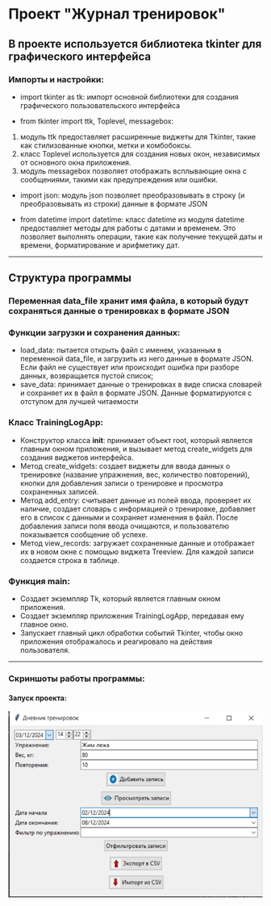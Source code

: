 Проект "Журнал тренировок" 
==========================
## В проекте используется библиотека tkinter для графического интерфейса

### Импорты и настройки:
* import tkinter as tk: импорт основной библиотеки для создания графического пользовательского интерфейса 


* from tkinter import ttk, Toplevel, messagebox:
1. модуль ttk предоставляет расширенные виджеты для Tkinter, такие как стилизованные кнопки, метки и комбобоксы.
2. класс Toplevel используется для создания новых окон, независимых от основного окна приложения.
3. модуль messagebox позволяет отображать всплывающие окна с сообщениями, такими как предупреждения или ошибки.
 
* import json: модуль json позволяет преобразовывать в строку (и преобразовывать из строки) данные в формате JSON 


* from datetime import datetime: класс datetime из модуля datetime предоставляет методы для работы с датами и временем. 
Это позволяет выполнять операции, такие как получение текущей даты и времени, форматирование и арифметику дат.

--------------------------------------
## Структура программы

### Переменная data_file хранит имя файла, в который будут сохраняться данные о тренировках в формате JSON

### Функции загрузки и сохранения данных:
- load_data: пытается открыть файл с именем, указанным в переменной data_file, и загрузить из него данные в формате JSON. Если файл не существует или происходит ошибка при разборе данных, возвращается пустой список;
- save_data: принимает данные о тренировках в виде списка словарей и сохраняет их в файл в формате JSON. Данные форматируются с отступом для лучшей читаемости

### Класс TrainingLogApp:
- Конструктор класса __init__: принимает объект root, который является главным окном приложения, и вызывает метод create_widgets для создания виджетов интерфейса.
- Метод create_widgets: создает виджеты для ввода данных о тренировке (название упражнения, вес, количество повторений), кнопки для добавления записи о тренировке и просмотра сохраненных записей.
- Метод add_entry: считывает данные из полей ввода, проверяет их наличие, создает словарь с информацией о тренировке, добавляет его в список с данными и сохраняет изменения в файл. После добавления записи поля ввода очищаются, и пользователю показывается сообщение об успехе.
- Метод view_records: загружает сохраненные данные и отображает их в новом окне с помощью виджета Treeview. Для каждой записи создается строка в таблице.

### Функция main:
- Создает экземпляр Tk, который является главным окном приложения.
- Создает экземпляр приложения TrainingLogApp, передавая ему главное окно.
- Запускает главный цикл обработки событий Tkinter, чтобы окно приложения отображалось и реагировало на действия пользователя.

------------------
### Скриншоты работы программы:

#### Запуск проекта:
<img src="images/img_1.png" alt="Запуск проекта" width="600">